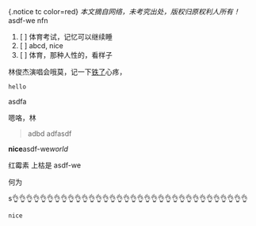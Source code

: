 {.notice tc color=red}
*本文摘自网络，未考究出处，版权归原权利人所有！*
asdf-we
nfn

1. [ ] 体育考试，记忆可以继续睡
2. [ ] abcd, nice
3. [ ] 体育，那种人性的，看样子

林俊杰演唱会哦莫，记一下[铁了](https://ab.com)心疼，

```world
hello
```

asdfa

  嗯咯，林

> adbd
> adfasdf

**nice**asdf-we*world*


红霉素
上枯是
asdf-we


何为

s👌👌👌👌👌👌👌👌👌👌👌👌👌👌👌👌👌👌👌👌👌👌👌👌👌👌👌👌👌👌👌👌👌👌

```js
nice
```
